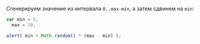 Сгенерируем значение из интервала `0..max-min`, а затем сдвинем на `min`:

```js run
var min = 5,
  max = 10;

alert( min + Math.random() * (max - min) );
```

